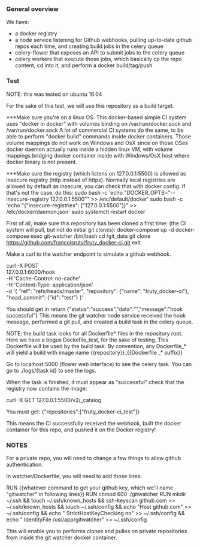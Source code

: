 ### General overview

We have:
- a docker registry
- a node service listening for Github webhooks, pulling up-to-date github repos each time, and creating build jobs in the celery queue
- celery-flower that exposes an API to submit jobs to the celery queue
- celery workers that execute those jobs, which basically cp the repo content, cd into it, and perform a docker build/tag/push



### Test

NOTE: this was tested on ubuntu 16.04

For the sake of this test, we will use this repository as a build target.

***Make sure you're on a linux OS. This docker-based simple CI system uses "docker in docker" with volumes binding on /var/run/docker.sock and /var/run/docker.sock
A lot of commercial CI systems do the same, to be able to perform "docker build" commands inside docker containers.
Those volume mappings do not work on Windows and OsX since on those OSes docker daemon actually runs inside a hidden linux VM, with volume mappings bridging docker container inside with Windows/OsX host where docker binary is not present.

***Make sure the registry (which listens on 127.0.0.1:5500) is allowed as insecure registry (http instead of https). Normally local registries are allowed by default as insecure, you can check that with docker config.
If that's not the case, do this:
sudo bash -c 'echo "DOCKER_OPTS=\"--insecure-registry 127.0.0.1:5500\"" >> /etc/default/docker'
sudo bash -c 'echo "{\"insecure-registries\": [\"127.0.0.1:5500\"]}" >> /etc/docker/daemon.json'
sudo systemctl restart docker


First of all, make sure this repository has been cloned a first time: (the CI system will pull, but not do initial git clones):
docker-compose up -d
docker-compose exec git-watcher /bin/bash
cd /git_data
git clone https://github.com/francoisruty/fruty_docker-ci.git
exit

Make a curl to the watcher endpoint to simulate a github webhook.

curl -X POST \
  127.0.0.1:6000/hook \
  -H 'Cache-Control: no-cache' \
  -H 'Content-Type: application/json' \
  -d '{
  "ref": "refs/heads/master",
  "repository": {"name": "fruty_docker-ci"},
  "head_commit": {"id": "test"}
}'

You should get in return {"status":"success","data":"","message":"hook successful"}
This means the git watcher node service received the hook message, performed a git pull, and created a build task in the celery queue.

NOTE: the build task looks for all Dockerfile* files in the repository root. Here we have a bogus Dockefile_test, for the sake of testing. This Dockerfile will be used by the build task.
By convention, any Dockerfile_* will yield a build with image name {{repository}}_{{Dockerfile _* suffix}}

Go to localhost:5000 (flower web interface) to see the celery task.
You can go to ./logs/{task id} to see the logs.

When the task is finished, it must appear as "successful" check that the registry now contains the image:

curl -X GET 127.0.0.1:5500/v2/_catalog

You must get:
{"repositories":["fruty_docker-ci_test"]}

This means the CI successfully received the webhook, built the docker container for this repo, and pushed it on the Docker registry!


### NOTES

For a private repo, you will need to change a few things to allow github authentication.

In watcher/Dockerfile, you will need to add those lines:

RUN {{whatever command to get your github key, which we'll name "gitwatcher" in following lines}}
RUN chmod 600 ./gitwatcher
RUN mkdir ~/.ssh && touch ~/.ssh/known_hosts && ssh-keyscan github.com >> ~/.ssh/known_hosts && touch ~/.ssh/config && echo "Host github.com" >> ~/.ssh/config && echo "  StrictHostKeyChecking no" >> ~/.ssh/config && echo "  IdentityFile /usr/app/gitwatcher" >> ~/.ssh/config

This will enable you to performs clones and pulles on private repositories from inside the git watcher docker container.
